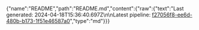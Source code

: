 {"name":"README","path":"README.md","content":{"raw":{"text":"Last generated: 2024-04-18T15:36:40.697Z\n\nLatest pipeline: [f27056f8-ee6d-480b-b173-1f51e46587a0](/pipeline/f27056f8-ee6d-480b-b173-1f51e46587a0)","type":"md"}}}